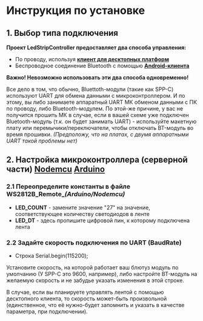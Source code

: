 # Инструкция по установке
## 1. Выбор типа подключения
**Проект LedStripController предоставляет два способа управления:**
* По проводу, используя **[клиент для десктопных платформ](https://github.com/Guha5277/LedStripController/tree/master/WS2812B_Controller)**
* Беспроводное соединение Bluetooth с помощью **[Android-клиента](https://github.com/Guha5277/LedStripController/tree/master/WS2812B_Android)**

**Важно! Невозможно использовать эти два способа одновременно!**

Все дело в том, что обычно, Bluettoth-модули (такие как SPP-C) используют UART для обмена данными с микроконтроллером. 
И по этому, вы либо занимаете аппаратный UART МК обменом данными с ПК по проводу, либо Bluetooth-модулем. По этой-же причине, у вас не получится прошить МК в случае, если в вашей схеме уже подключен Bluetooth-модуль (т.к. он будет занимать UART) - используйте макетную плату или перемычики/переключатели, чтобы отключать BT-модуль во время прошивки.
*(Предположу, что на платах, с двумя аппаратными UART такой проблемы нет)*

## 2. Настройка микроконтроллера (серверной части) [Nodemcu](https://github.com/Guha5277/LedStripController/tree/master/WS2812B_Remote_Nodemcu) [Arduino](https://github.com/Guha5277/LedStripController/tree/master/WS2812B_Remote_Arduino)
### 2.1 Переопределите константы в файле WS2812B_Remote_*(Arduino/Nodemcu)*
* **LED_COUNT** - замените значение "27" на значение, соответствующее количеству светодиодов в ленте
* **LED_DT** - здесь пропишите цифровой пин, к которому подключена лента
### 2.2 Задайте скорость подключения по UART (BaudRate)
* Строка Serial.begin(115200);

Установите скорость, на которой работает ваш блютуз модуль по умолчанию (У SPP-C это 9600, например), либо настройте BT-модуль на желаемую скорость и не забудье указать изменения в этой строке.

В случае, если вы планируете управлять лентой с помощью десктопного клиента, то скорость может-быть произвольной (единственное, что её нужно-будет запомнить и указать в качестве параметра, при подключении).
